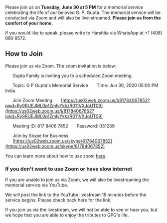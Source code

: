 Please join us on **Tuesday, June 30 at 5 PM** for a memorial service celebrating the life of our beloved G. P. Gupta. The memorial service will be conducted via Zoom and will also be live-streamed. **Please join us from the comfort of your home.**

If you would like to speak, please write to Harshita via WhatsApp at +1 (408) 680 6572. 

## How to Join

Please join us via Zoom. The zoom invitation is below:

&nbsp;&nbsp;&nbsp;&nbsp;&nbsp;&nbsp;Gupta Family is inviting you to a scheduled Zoom meeting.

&nbsp;&nbsp;&nbsp;&nbsp;&nbsp;&nbsp;Topic: G P Gupta's Memorial Service
&nbsp;&nbsp;&nbsp;&nbsp;&nbsp;&nbsp;Time: Jun 30, 2020 05:00 PM India

&nbsp;&nbsp;&nbsp;&nbsp;&nbsp;&nbsp;Join Zoom Meeting
&nbsp;&nbsp;&nbsp;&nbsp;&nbsp;&nbsp;[https://us02web.zoom.us/j/81784067852?pwd=Ry9RUEJML0p1ZmlyYkkzR011VXJoUT09](https://us02web.zoom.us/j/81784067852?pwd=Ry9RUEJML0p1ZmlyYkkzR011VXJoUT09)

&nbsp;&nbsp;&nbsp;&nbsp;&nbsp;&nbsp;Meeting ID: 817 8406 7852
&nbsp;&nbsp;&nbsp;&nbsp;&nbsp;&nbsp;Password: 031239

&nbsp;&nbsp;&nbsp;&nbsp;&nbsp;&nbsp;Join by Skype for Business
&nbsp;&nbsp;&nbsp;&nbsp;&nbsp;&nbsp;[https://us02web.zoom.us/skype/81784067852](https://us02web.zoom.us/skype/81784067852)

You can learn more about how to use zoom [here](http://www.gpgmemorial.in/zoom).

### If you don't want to use Zoom or have slow internet

If you are unable to join us via Zoom, we will also be livestreaming the memorial service via YouTube. 

We will post the link to the YouTube livestream 15 minutes before the service begins. Please check back here for the link.

If you join us via the livestream, we will not be able to see or hear you, but we hope that you are able to enjoy the tributes to GPG's life. 
